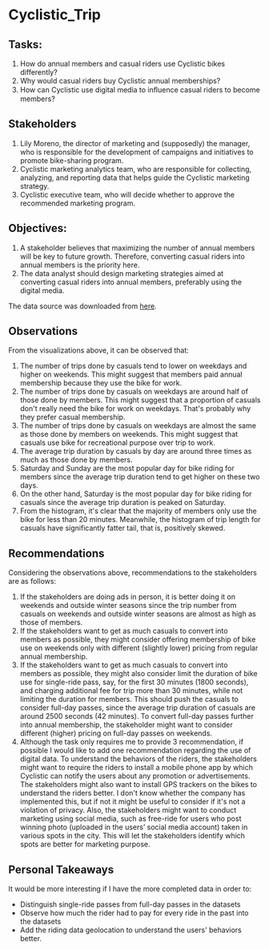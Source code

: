 # Cyclistic_Trip

## Tasks:
1. How do annual members and casual riders use Cyclistic bikes differently?
2. Why would casual riders buy Cyclistic annual memberships?
3. How can Cyclistic use digital media to inﬂuence casual riders to become members?

## Stakeholders
1. Lily Moreno, the director of marketing and (supposedly) the manager, who is responsible for the development of campaigns and initiatives to promote bike-sharing program.
2. Cyclistic marketing analytics team, who are responsible for collecting, analyzing, and reporting data that helps guide the Cyclistic marketing strategy.
3. Cyclistic executive team, who will decide whether to approve the recommended marketing program.

## Objectives:
1. A stakeholder believes that maximizing the number of annual members will be key to future growth. Therefore, converting casual riders into annual members is the priority here.
2. The data analyst should design marketing strategies aimed at converting casual riders into annual members, preferably using the digital media.

The data source was downloaded from [here](https://divvy-tripdata.s3.amazonaws.com/index.html).

## Observations
From the visualizations above, it can be observed that:
1. The number of trips done by casuals tend to lower on weekdays and higher on weekends. This might suggest that members paid annual membership because they use the bike for work.
2. The number of trips done by casuals on weekdays are around half of those done by members. This might suggest that a proportion of casuals don't really need the bike for work on weekdays. That's probably why they prefer casual membership.
3. The number of trips done by casuals on weekdays are almost the same as those done by members on weekends. This might suggest that casuals use bike for recreational purpose over trip to work.
4. The average trip duration by casuals by day are around three times as much as those done by members.
5. Saturday and Sunday are the most popular day for bike riding for members since the average trip duration tend to get higher on these two days.
6. On the other hand, Saturday is the most popular day for bike riding for casuals since the average trip duration is peaked on Saturday.
7. From the histogram, it's clear that the majority of members only use the bike for less than 20 minutes. Meanwhile, the histogram of trip length for casuals have significantly fatter tail, that is, positively skewed.

## Recommendations
Considering the observations above, recommendations to the stakeholders are as follows:

1. If the stakeholders are doing ads in person, it is better doing it on weekends and outside winter seasons since the trip number from casuals on weekends and outside winter seasons are almost as high as those of members.
2. If the stakeholders want to get as much casuals to convert into members as possible, they might consider offering membership of bike use on weekends only with different (slightly lower) pricing from regular annual membership.
3. If the stakeholders want to get as much casuals to convert into members as possible, they might also consider limit the duration of bike use for single-ride pass, say, for the first 30 minutes (1800 seconds), and charging additional fee for trip more than 30 minutes, while not limiting the duration for members. This should push the casuals to consider full-day passes, since the average trip duration of casuals are around 2500 seconds (42 minutes). To convert full-day passes further into annual membership, the stakeholder might want to consider different (higher) pricing on full-day passes on weekends.
4. Although the task only requires me to provide 3 recommendation, if possible I would like to add one recommendation regarding the use of digital data. To understand the behaviors of the riders, the stakeholders might want to require the riders to install a mobile phone app by which Cyclistic can notify the users about any promotion or advertisements. The stakeholders might also want to install GPS trackers on the bikes to understand the riders better. I don't know whether the company has implemented this, but if not it might be useful to consider if it's not a violation of privacy. Also, the stakeholders might want to conduct marketing using social media, such as free-ride for users who post winning photo (uploaded in the users’ social media account) taken in various spots in the city. This will let the stakeholders identify which spots are better for marketing purpose.

## Personal Takeaways
It would be more interesting if I have the more completed data in order to:
* Distinguish single-ride passes from full-day passes in the datasets
* Observe how much the rider had to pay for every ride in the past into the datasets
* Add the riding data geolocation to understand the users' behaviors better.
